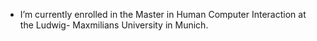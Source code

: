 
- I’m currently enrolled in the Master in Human Computer Interaction at the Ludwig- Maxmilians University in Munich.


<!---
Merilosity/Merilosity is a ✨ special ✨ repository because its `README.md` (this file) appears on your GitHub profile.
You can click the Preview link to take a look at your changes.
--->
